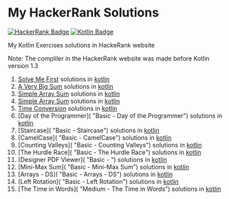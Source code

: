# My HackerRank Solutions
[![HackerRank Badge](https://img.shields.io/badge/HackerRank-black?style=flat-square&logo=HackerRank)](https://www.hackerrank.com)
[![Kotlin Badge](https://img.shields.io/badge/Kotlin-black?style=flat-square&logo=Kotlin)](https://kotlinlang.org)

My Kotlin Exercises solutions in HackeRank website

Note:
The compliler in the HackerRank website was made before Kotlin version 1.3

1. [Solve Me First](https://www.hackerrank.com/challenges/solve-me-first "Basic - Solve Me First") solutions in [kotlin](https://github.com/MechaArms/My-HackerRank-Solutions/blob/main/Problem%20Solving/Algorithms/Basic%20-%20Solve%20Me%20First.kt)
2. [A Very Big Sum](https://www.hackerrank.com/challenges/a-very-big-sum "Basic - A Very Big Sum") solutions in [kotlin](https://github.com/MechaArms/My-HackerRank-Solutions/blob/main/Problem%20Solving/Algorithms/Basic%20-%20A%20Very%20Big%20Sum.kt)
3. [Simple Array Sum](https://www.hackerrank.com/challenges/simple-array-sum "Basic - Simple Array Sum") solutions in [kotlin](https://github.com/MechaArms/My-HackerRank-Solutions/blob/main/Problem%20Solving/Algorithms/Basic%20-%20Simple%20Array%20Sum.kt)
4. [Simple Array Sum](https://www.hackerrank.com/challenges/plus-minus "Basic - Simple Array Sum") solutions in [kotlin](https://github.com/MechaArms/My-HackerRank-Solutions/blob/main/Problem%20Solving/Algorithms/Basic%20-%20Simple%20Array%20Sum.kt)
5. [Time Conversion](https://www.hackerrank.com/challenges/time-conversion "Basic - Time Conversion") solutions in [kotlin](https://github.com/MechaArms/My-HackerRank-Solutions/blob/main/Problem%20Solving/Algorithms/Basic%20-%20Time%20Conversion.kt)
6. [Day of the Programmer]( "Basic - Day of the Programmer") solutions in [kotlin]()
7. [Staircase]( "Basic - Staircase") solutions in [kotlin]()
8. [CamelCase]( "Basic - CamelCase") solutions in [kotlin]()
9. [Counting Valleys]( "Basic - Counting Valleys") solutions in [kotlin]()
10. [The Hurdle Race]( "Basic - The Hurdle Race") solutions in [kotlin]()
11. [Designer PDF Viewer]( "Basic - ") solutions in [kotlin]()
12. [Mini-Max Sum]( "Basic - Mini-Max Sum") solutions in [kotlin]()
13. [Arrays - DS]( "Basic - Arrays - DS") solutions in [kotlin]()
14. [Left Rotation]( "Basic - Left Rotation") solutions in [kotlin]()
15. [The Time in Words]( "Medium - The Time in Words") solutions in [kotlin]()
